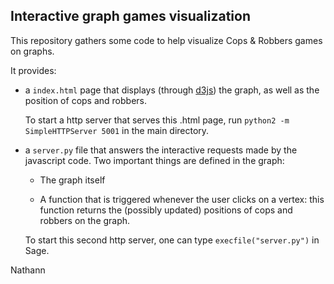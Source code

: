Interactive graph games visualization
-------------------------------------

This repository gathers some code to help visualize Cops & Robbers games on
graphs.

It provides:

- a ``index.html`` page that displays (through [d3js](https://d3js.org/)) the graph, as
  well as the position of cops and robbers.

  To start a http server that serves this .html page, run ``python2 -m
  SimpleHTTPServer 5001`` in the main directory.

- a ``server.py`` file that answers the interactive requests made by the
  javascript code. Two important things are defined in the graph:

  - The graph itself

  - A function that is triggered whenever the user clicks on a vertex: this
    function returns the (possibly updated) positions of cops and robbers on the
    graph.

  To start this second http server, one can type ``execfile("server.py")`` in
  Sage.

Nathann